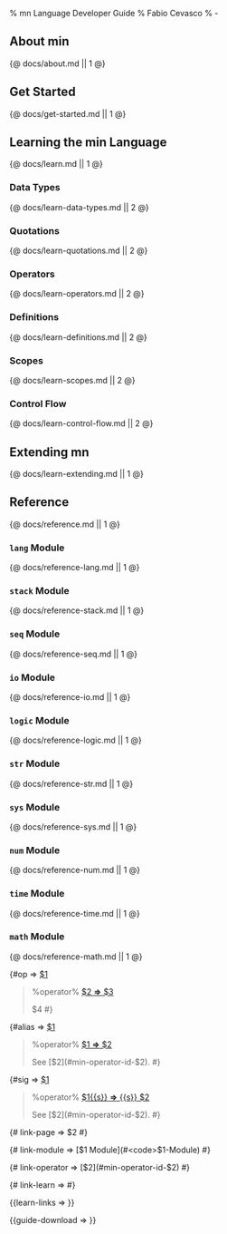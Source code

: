 % mn Language Developer Guide
% Fabio Cevasco
% -

<style>
.reference-title {
  font-size: 120%;  
  font-weight: 600;
}
.min-terminal {
    -moz-background-clip: padding;
    -webkit-background-clip: padding-box;
    background-clip: padding-box;
    -webkit-border-radius: 3px;
    -moz-border-radius: 3px;
    border-radius: 3px;
    margin: 10px auto;
    padding: 2px 4px 0 4px;
    box-shadow: 0 1px 3px rgba(0, 0, 0, 0.1);
    text-shadow: 0 1px 0 rgba(255, 255, 255, 0.8);
    color: #eee;
    background-color: #222;
    border: 1px solid #ccc;
    white-space: pre;
    padding: 0 3px;
    border: 2px solid #999;
    border-top: 10px solid #999;
}
.min-terminal p {
  margin: 0 auto;  
}
.min-terminal p, .min-terminal p:first-child {
    margin-top: 0;
    margin-bottom: 0;
    text-shadow: none;
    font-weight: normal;
    font-family: "Source Code Pro", "Monaco", "DejaVu Sans Mono", "Courier New", monospace;
    font-size: 85%;
    color: #eee;
}
</style>

## About min

{@ docs/about.md || 1 @}

## Get Started

{@ docs/get-started.md || 1 @}

## Learning the min Language

{@ docs/learn.md || 1 @}

### Data Types

{@ docs/learn-data-types.md || 2 @}

### Quotations

{@ docs/learn-quotations.md || 2 @}

### Operators 

{@ docs/learn-operators.md || 2 @}

### Definitions

{@ docs/learn-definitions.md || 2 @}

### Scopes

{@ docs/learn-scopes.md || 2 @}

### Control Flow

{@ docs/learn-control-flow.md || 2 @}

## Extending mn

{@ docs/learn-extending.md || 1 @}

## Reference

{@ docs/reference.md || 1 @}


### `lang` Module

{@ docs/reference-lang.md || 1 @}

### `stack` Module

{@ docs/reference-stack.md || 1 @}

### `seq` Module

{@ docs/reference-seq.md || 1 @}

### `io` Module

{@ docs/reference-io.md || 1 @}

### `logic` Module

{@ docs/reference-logic.md || 1 @}

### `str` Module

{@ docs/reference-str.md || 1 @}

### `sys` Module

{@ docs/reference-sys.md || 1 @}

### `num` Module

{@ docs/reference-num.md || 1 @}

### `time` Module

{@ docs/reference-time.md || 1 @}

### `math` Module

{@ docs/reference-math.md || 1 @}


{#op => 
<a id="min-operator-id-$1"></a>
[$1](class:reference-title)

> %operator%
> [ $2 **&rArr;** $3](class:kwd)
> 
> $4
 #}


{#alias => 
[$1](class:reference-title)

> %operator%
> [ $1 **&rArr;** $2](class:kwd)
> 
> See [$2](#min-operator-id-$2).
 #}

{#sig => 
[$1](class:reference-title) [](class:sigil)

> %operator%
> [ $1{{s}} **&rArr;** {{s}} $2](class:kwd)
> 
> See [$2](#min-operator-id-$2).
 #}

{# link-page => $2 #}

{# link-module => [$1 Module](#<code>$1</code>-Module) #}

{# link-operator => [$2](#min-operator-id-$2) #}

{# link-learn => #}

{{learn-links =>   }}

{{guide-download =>   }}
